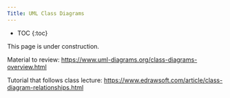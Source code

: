 ```yaml
---
Title: UML Class Diagrams
---
```


* TOC
{:toc}

This page is under construction.

Material to review: https://www.uml-diagrams.org/class-diagrams-overview.html 


Tutorial that follows class lecture: https://www.edrawsoft.com/article/class-diagram-relationships.html  